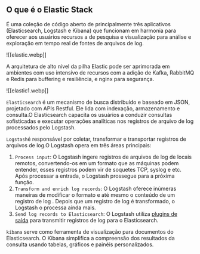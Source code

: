 ## O que é o Elastic Stack

É uma coleção de código aberto de principalmente três aplicativos (Elasticsearch, Logstash e Kibana) que funcionam em harmonia para oferecer aos usuários recursos a de pesquisa e visualização para análise e exploração em tempo real de fontes de arquivos de log.

![[elastic.webp]]

A arquitetura de alto nível da pilha Elastic pode ser aprimorada em ambientes com uso intensivo de recursos com a adição de Kafka, RabbitMQ e Redis para buffering e resiliência, e nginx para segurança.

![[elastic1.webp]]

`Elasticsearch` é um mecanismo de busca distribuído e baseado em JSON, projetado com APIs Restful. Ele lida com indexação, armazenamento e consulta.O Elasticsearch capacita os usuários a conduzir consultas sofisticadas e executar operações analíticas nos registros de arquivo de log processados ​​pelo Logstash.

`Logstash`é responsável por coletar, transformar e transportar registros de arquivos de log.O Logstash opera em três áreas principais:

1. `Process input`: O Logstash ingere registros de arquivos de log de locais remotos, convertendo-os em um formato que as máquinas podem entender, esses registros podem vir de soquetes TCP, syslog e etc. Após processar a entrada, o Logstash prossegue para a próxima função.
2. `Transform and enrich log records`: O Logstash oferece inúmeras maneiras de modificar o formato e até mesmo o conteúdo de um registro de log . Depois que um registro de log é transformado, o Logstash o processa ainda mais.
3. `Send log records to Elasticsearch`: O Logstash utiliza [plugins de saída](https://www.elastic.co/guide/en/logstash/current/output-plugins.html) para transmitir registros de log para o Elasticsearch.

`kibana` serve como ferramenta de visualização para documentos do Elasticsearch. O Kibana simplifica a compreensão dos resultados da consulta usando tabelas, gráficos e painéis personalizados.




























































